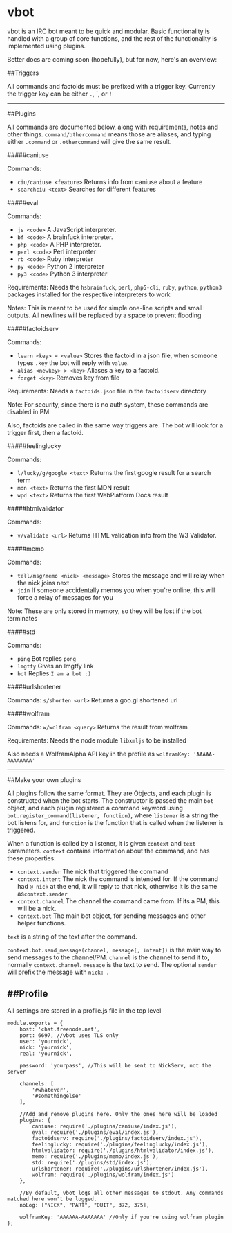 vbot
========

vbot is an IRC bot meant to be quick and modular. Basic functionality is handled with a group of core functions, and the rest of the functionality is implemented using plugins.

Better docs are coming soon (hopefully), but for now, here's an overview:

##Triggers

All commands and factoids must be prefixed with a trigger key. Currently the trigger key can be either `.`, \`, or `!`

---

##Plugins

All commands are documented below, along with requirements, notes and other things. `command/othercommand` means those are aliases, and typing either `.command` or `.othercommand` will give the same result.

#####caniuse

Commands:
* `ciu/caniuse <feature>` Returns info from caniuse about a feature
* `searchciu <text>` Searches for different features

#####eval

Commands:
* `js <code>` A JavaScript interpreter.
* `bf <code>` A brainfuck interpreter.
* `php <code>` A PHP interpreter.
* `perl <code>` Perl interpreter
* `rb <code>` Ruby interpreter
* `py <code>` Python 2 interpreter
* `py3 <code>` Python 3 interpreter

Requirements:
Needs the `hsbrainfuck`, `perl`, `php5-cli`, `ruby`, `python`, `python3` packages installed for the respective interpreters to work

Notes: This is meant to be used for simple one-line scripts and small outputs. All newlines will be replaced by a space to prevent flooding

#####factoidserv

Commands:
* `learn <key> = <value>` Stores the factoid in a json file, when someone types `.key` the bot will reply with `value`.
* `alias <newkey> > <key>` Aliases a key to a factoid.
* `forget <key>` Removes key from file

Requirements:
Needs a `factoids.json` file in the `factoidserv` directory

Note: For security, since there is no auth system, these commands are disabled in PM.

Also, factoids are called in the same way triggers are. The bot will look for a trigger first, then a factoid.

#####feelinglucky

Commands:
* `l/lucky/g/google <text>` Returns the first google result for a search term
* `mdn <text>` Returns the first MDN result
* `wpd <text>` Returns the first WebPlatform Docs result

#####htmlvalidator

Commands:
* `v/validate <url>` Returns HTML validation info from the W3 Validator.

#####memo

Commands:
* `tell/msg/memo <nick> <message>` Stores the message and will relay when the nick joins next
* `join` If someone accidentally memos you when you're online, this will force a relay of messages for you

Note: These are only stored in memory, so they will be lost if the bot terminates

#####std

Commands:
* `ping` Bot replies `pong`
* `lmgtfy` Gives an lmgtfy link
* `bot` Replies `I am a bot :)`

#####urlshortener

Commands:
`s/shorten <url>` Returns a goo.gl shortened url

#####wolfram

Commands:
`w/wolfram <query>` Returns the result from wolfram

Requirements:
Needs the node module `libxmljs` to be installed

Also needs a WolframAlpha API key in the profile as `wolframKey: 'AAAAA-AAAAAAAA'`

---

##Make your own plugins

All plugins follow the same format. They are Objects, and each plugin is constructed when the bot starts. The constructor is passed the main `bot` object, and each plugin registered a command keyword using `bot.register_command(listener, function)`, where `listener` is a string the bot listens for, and `function` is the function that is called when the listener is triggered.

When a function is called by a listener, it is given `context` and `text` parameters. `context` contains information about the command, and has these properties:

* `context.sender` The nick that triggered the command
* `context.intent` The nick the command is intended for. If the command had `@ nick` at the end, it will reply to that nick, otherwise it is the same as`context.sender`
* `context.channel` The channel the command came from. If its a PM, this will be a nick.
* `context.bot` The main bot object, for sending messages and other helper functions.

`text` is a string of the text after the command.

`context.bot.send_message(channel, message[, intent])` is the main way to send messages to the channel/PM. `channel` is the channel to send it to, normally `context.channel`. `message` is the text to send. The optional `sender` will prefix the message with `nick: `.


##Profile
---

All settings are stored in a profile.js file in the top level

```
module.exports = {
	host: 'chat.freenode.net',
	port: 6697, //vbot uses TLS only
	user: 'yournick',
	nick: 'yournick',
	real: 'yournick',

	password: 'yourpass', //This will be sent to NickServ, not the server

	channels: [
		'#whatever',
        '#somethingelse'
	],

    //Add and remove plugins here. Only the ones here will be loaded
    plugins: {
        caniuse: require('./plugins/caniuse/index.js'),
        eval: require('./plugins/eval/index.js'),
        factoidserv: require('./plugins/factoidserv/index.js'),
        feelinglucky: require('./plugins/feelinglucky/index.js'),
        htmlvalidator: require('./plugins/htmlvalidator/index.js'),
        memo: require('./plugins/memo/index.js'),
        std: require('./plugins/std/index.js'),
        urlshortener: require('./plugins/urlshortener/index.js'),
        wolfram: require('./plugins/wolfram/index.js')
    },

    //By default, vbot logs all other messages to stdout. Any commands matched here won't be logged.
    noLog: ["NICK", "PART", "QUIT", 372, 375],

    wolframKey: 'AAAAAA-AAAAAAA' //Only if you're using wolfram plugin
};
```
